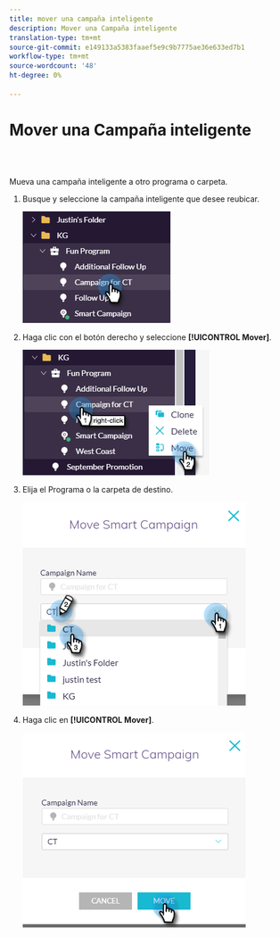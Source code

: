 ```yaml
---
title: mover una campaña inteligente
description: Mover una Campaña inteligente
translation-type: tm+mt
source-git-commit: e149133a5383faaef5e9c9b7775ae36e633ed7b1
workflow-type: tm+mt
source-wordcount: '48'
ht-degree: 0%

---
```



# Mover una Campaña inteligente

<br> 

Mueva una campaña inteligente a otro programa o carpeta.

1. Busque y seleccione la campaña inteligente que desee reubicar.

   ![Imagen uno](/help/sky/assets/smart-campaigns/move-a-smart-campaign/move-a-smart-campaign-1.png)

1. Haga clic con el botón derecho y seleccione **[!UICONTROL Mover]**.

   ![Imagen dos](/help/sky/assets/smart-campaigns/move-a-smart-campaign/move-a-smart-campaign-2.png)

1. Elija el Programa o la carpeta de destino.

   ![Imagen tres](/help/sky/assets/smart-campaigns/move-a-smart-campaign/move-a-smart-campaign-3.png)

1. Haga clic en **[!UICONTROL Mover]**.

   ![Imagen Cuatro](/help/sky/assets/smart-campaigns/move-a-smart-campaign/move-a-smart-campaign-4.png)
